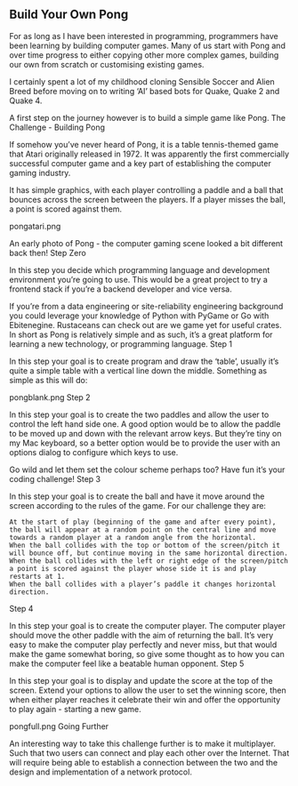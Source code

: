 ## Build Your Own Pong

For as long as I have been interested in programming, programmers have been learning by building computer games. Many of us start with Pong and over time progress to either copying other more complex games, building our own from scratch or customising existing games.

I certainly spent a lot of my childhood cloning Sensible Soccer and Alien Breed before moving on to writing ‘AI’ based bots for Quake, Quake 2 and Quake 4.

A first step on the journey however is to build a simple game like Pong.
The Challenge - Building Pong

If somehow you’ve never heard of Pong, it is a table tennis-themed game that Atari originally released in 1972. It was apparently the first commercially successful computer game and a key part of establishing the computer gaming industry.

It has simple graphics, with each player controlling a paddle and a ball that bounces across the screen between the players. If a player misses the ball, a point is scored against them.

pongatari.png

An early photo of Pong - the computer gaming scene looked a bit different back then!
Step Zero

In this step you decide which programming language and development environment you’re going to use. This would be a great project to try a frontend stack if you’re a backend developer and vice versa.

If you’re from a data engineering or site-reliability engineering background you could leverage your knowledge of Python with PyGame or Go with Ebitenegine. Rustaceans can check out are we game yet for useful crates. In short as Pong is relatively simple and as such, it’s a great platform for learning a new technology, or programming language.
Step 1

In this step your goal is to create program and draw the ‘table’, usually it’s quite a simple table with a vertical line down the middle. Something as simple as this will do:

pongblank.png
Step 2

In this step your goal is to create the two paddles and allow the user to control the left hand side one. A good option would be to allow the paddle to be moved up and down with the relevant arrow keys. But they’re tiny on my Mac keyboard, so a better option would be to provide the user with an options dialog to configure which keys to use.

Go wild and let them set the colour scheme perhaps too? Have fun it’s your coding challenge!
Step 3

In this step your goal is to create the ball and have it move around the screen according to the rules of the game. For our challenge they are:

    At the start of play (beginning of the game and after every point), the ball will appear at a random point on the central line and move towards a random player at a random angle from the horizontal.
    When the ball collides with the top or bottom of the screen/pitch it will bounce off, but continue moving in the same horizontal direction.
    When the ball collides with the left or right edge of the screen/pitch a point is scored against the player whose side it is and play restarts at 1.
    When the ball collides with a player’s paddle it changes horizontal direction.

Step 4

In this step your goal is to create the computer player. The computer player should move the other paddle with the aim of returning the ball. It’s very easy to make the computer play perfectly and never miss, but that would make the game somewhat boring, so give some thought as to how you can make the computer feel like a beatable human opponent.
Step 5

In this step your goal is to display and update the score at the top of the screen. Extend your options to allow the user to set the winning score, then when either player reaches it celebrate their win and offer the opportunity to play again - starting a new game.

pongfull.png
Going Further

An interesting way to take this challenge further is to make it multiplayer. Such that two users can connect and play each other over the Internet. That will require being able to establish a connection between the two and the design and implementation of a network protocol.
